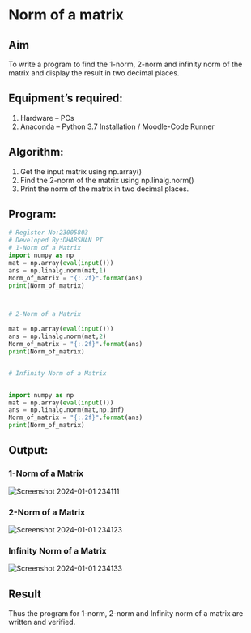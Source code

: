 # Norm of a matrix
## Aim
To write a program to find the 1-norm, 2-norm and infinity norm of the matrix and display the result in two decimal places.
## Equipment’s required:
1.	Hardware – PCs
2.	Anaconda – Python 3.7 Installation / Moodle-Code Runner
## Algorithm:
1. Get the input matrix using np.array()   
2. Find the 2-norm of the matrix using np.linalg.norm()
3. Print the norm of the matrix in two decimal places.
## Program:
```Python
# Register No:23005803
# Developed By:DHARSHAN PT
# 1-Norm of a Matrix
import numpy as np
mat = np.array(eval(input()))
ans = np.linalg.norm(mat,1)
Norm_of_matrix = "{:.2f}".format(ans)
print(Norm_of_matrix)



# 2-Norm of a Matrix

mat = np.array(eval(input()))
ans = np.linalg.norm(mat,2)
Norm_of_matrix = "{:.2f}".format(ans)
print(Norm_of_matrix)


# Infinity Norm of a Matrix


import numpy as np
mat = np.array(eval(input()))
ans = np.linalg.norm(mat,np.inf)
Norm_of_matrix = "{:.2f}".format(ans)
print(Norm_of_matrix)


```
## Output:
### 1-Norm of a Matrix
![Screenshot 2024-01-01 234111](https://github.com/dharshanpt/Norm-of-a-matrix/assets/138849376/72400aa0-4465-434d-ae2e-2cab03ec061b)


### 2-Norm of a Matrix
![Screenshot 2024-01-01 234123](https://github.com/dharshanpt/Norm-of-a-matrix/assets/138849376/bcc4b889-3d83-4bb4-afa1-ec676cd31354)

### Infinity Norm of a Matrix

![Screenshot 2024-01-01 234133](https://github.com/dharshanpt/Norm-of-a-matrix/assets/138849376/8be5a3be-cfc1-4c08-9cf1-66acd64b7428)

## Result
Thus the program for 1-norm, 2-norm and Infinity norm of a matrix are written and verified.
